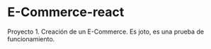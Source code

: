 # E-Commerce-react
Proyecto 1. Creación de un E-Commerce.
Es joto, es una prueba de funcionamiento.
